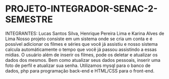 # PROJETO-INTEGRADOR-SENAC-2-SEMESTRE
INTEGRANTES: Lucas Santos Silva, Henrique Pereira Lima e Karina Alves de Lima
Nosso projeto consiste em um sistema onde se cria um conta e é possível adicionar os filmes e séries que você já assistiu e nosso sistema calcula automáticamente o tempo que você já passou assistindo a essas mídias.
O usuário além de inserir os filmes, pode os deletar e atualizar os dados dos mesmos. Bem como atualizar seus dados pessoais, inserir uma foto de perfil e atualizar sua senha.
Utilizamos mysql para o banco de dados, php para programação back-end e HTML/CSS para o front-end. 